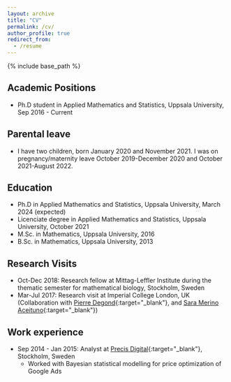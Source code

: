 ```yaml
---
layout: archive
title: "CV"
permalink: /cv/
author_profile: true
redirect_from:
  - /resume
---
```


{% include base_path %}

## Academic Positions

* Ph.D student in Applied Mathematics and Statistics, Uppsala University, Sep 2016 - Current

## Parental leave

* I have two children, born January 2020 and November 2021. I was on pregnancy/maternity leave October 2019-December 2020 and October 2021-August 2022. 


## Education

* Ph.D in Applied Mathematics and Statistics, Uppsala University, March 2024 (expected)
* Licenciate degree in Applied Mathematics and Statistics, Uppsala University, October 2021
* M.Sc. in Mathematics, Uppsala University, 2016
* B.Sc. in Mathematics, Uppsala University, 2013

## Research Visits

* Oct-Dec 2018: Research fellow at Mittag-Leffler Institute during the thematic semester for mathematical biology, Stockholm, Sweden
* Mar-Jul 2017: Research visit at Imperial College London, UK (Collaboration with [Pierre Degond](https://sites.google.com/site/degond/Home){:target="_blank"}, and [Sara Merino Aceituno](https://sites.google.com/view/saramerinoaceituno){:target="_blank"})

## Work experience

* Sep 2014 - Jan 2015: Analyst at [Precis Digital](https://www.precisdigital.com/){:target="_blank"}, Stockholm, Sweden
  * Worked with Bayesian statistical modelling for price optimization of Google Ads
